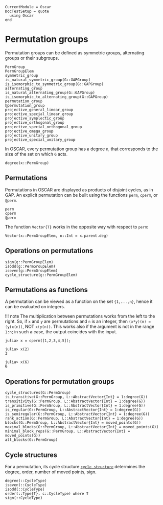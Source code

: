 ```@meta
CurrentModule = Oscar
DocTestSetup = quote
  using Oscar
end
```

# Permutation groups

Permutation groups can be defined as symmetric groups, alternating groups or their subgroups.

```@docs
PermGroup
PermGroupElem
symmetric_group
is_natural_symmetric_group(G::GAPGroup)
is_isomorphic_to_symmetric_group(G::GAPGroup)
alternating_group
is_natural_alternating_group(G::GAPGroup)
is_isomorphic_to_alternating_group(G::GAPGroup)
permutation_group
@permutation_group
projective_general_linear_group
projective_special_linear_group
projective_symplectic_group
projective_orthogonal_group
projective_special_orthogonal_group
projective_omega_group
projective_unitary_group
projective_special_unitary_group
```

In OSCAR, every permutation group has a degree `n`, that corresponds to the size of the set on which `G` acts.

```@docs
degree(x::PermGroup)
```

## Permutations

Permutations in OSCAR are displayed as products of disjoint cycles, as in GAP. An explicit permutation can be built using the functions `perm`, `cperm`, or `@perm`.

```@docs
perm
cperm
@perm
```

The function `Vector{T}` works in the opposite way with respect to `perm`:
```@docs
Vector(x::PermGroupElem, n::Int = x.parent.deg)
```

## Operations on permutations

```@docs
sign(g::PermGroupElem)
isodd(g::PermGroupElem)
iseven(g::PermGroupElem)
cycle_structure(g::PermGroupElem)
```

## Permutations as functions
A permutation can be viewed as a function on the set `{1,...,n}`, hence it can be evaluated on integers.

!!! note
    The multiplication between permutations works from the left to the right. So, if `x` and `y` are permutations and `n` is an integer, then `(x*y)(n) = (y(x(n))`, NOT `x(y(n))`.
    This works also if the argument is not in the range `1:n`; in such a case, the output coincides with the input.

```jldoctest
julia> x = cperm([1,2,3,4,5]);

julia> x(2)
3

julia> x(6)
6
```

## Operations for permutation groups

```@docs
cycle_structures(G::PermGroup)
is_transitive(G::PermGroup, L::AbstractVector{Int} = 1:degree(G))
transitivity(G::PermGroup, L::AbstractVector{Int} = 1:degree(G))
is_primitive(G::PermGroup, L::AbstractVector{Int} = 1:degree(G))
is_regular(G::PermGroup, L::AbstractVector{Int} = 1:degree(G))
is_semiregular(G::PermGroup, L::AbstractVector{Int} = 1:degree(G))
rank_action(G::PermGroup, L::AbstractVector{Int} = 1:degree(G))
blocks(G::PermGroup, L::AbstractVector{Int} = moved_points(G))
maximal_blocks(G::PermGroup, L::AbstractVector{Int} = moved_points(G))
minimal_block_reps(G::PermGroup, L::AbstractVector{Int} = moved_points(G))
all_blocks(G::PermGroup)
```

## Cycle structures

For a permutation, its cycle structure [`cycle_structure`](@ref)
determines the degree, order, number of moved points, sign.

```@docs
degree(::CycleType)
iseven(::CycleType)
isodd(::CycleType)
order(::Type{T}, c::CycleType) where T
sign(::CycleType)
```
